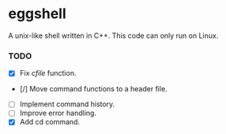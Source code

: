 # eggshell
A unix-like shell written in C++. This code can only run on Linux.

### TODO
- [x] Fix _cfile_ function.
- [/] Move command functions to a header file.
- [ ] Implement command history.
- [ ] Improve error handling.
- [x] Add cd command.
